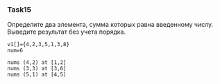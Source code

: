 ### Task15

Определите два элемента, сумма которых равна введенному числу. Выведите результат без учета порядка.

```
v1[]={4,2,3,5,1,3,8}
num=6

nums (4,2) at [1,2]
nums (3,3) at [3,6]
nums (5,1) at [4,5]
```
